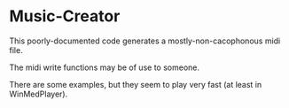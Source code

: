# Music-Creator

This poorly-documented code generates a mostly-non-cacophonous midi file.

The midi write functions may be of use to someone.

There are some examples, but they seem to play very fast (at least in WinMedPlayer).

